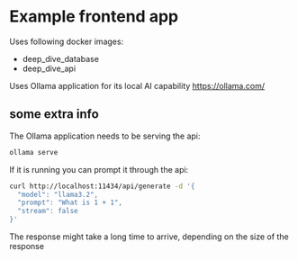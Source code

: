 # Example frontend app

Uses following docker images:
- deep_dive_database
- deep_dive_api

Uses Ollama application for its local AI capability
https://ollama.com/

## some extra info

The Ollama application needs to be serving the api:
```bash
ollama serve
```

If it is running you can prompt it through the api:
```bash
curl http://localhost:11434/api/generate -d '{                   
  "model": "llama3.2",
  "prompt": "What is 1 + 1",       
  "stream": false
}'
```

The response might take a long time to arrive, depending on the size of the response